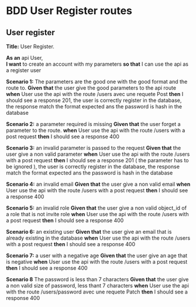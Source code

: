 # BDD User Register routes

## User register

**Title:** User Register.  

**As an** api User,  
**I want** to create an account with my parameters
**so that** I can use the api as a register user

**Scenario 1:** The parameters are the good one with the good format and the route to.
**Given that** the user give the good parameters to the api route
**when** User use the api with the route /users avec une requete Post
**then** I should see a response 201, the user is correctly register in the database, the response match the format expected ans the password is hash in the database

**Scenario 2:** a parameter required is missing
**Given that** the user forget a parameter to the route.
**when** User use the api with the route /users with a post request
**then** I should see a response 400

**Scenario 3:** an invalid parameter is passed to the request
**Given that** the user give a non valid parameter
**when** User use the api with the route /users with a post request
**then** I should see a response 201 ( the parameter has to be ignored ), the user is correctly register in the database, the response match the format expected ans the password is hash in the database

**Scenario 4:** an invalid email
**Given that** the user give a non valid email
**when** User use the api with the route /users with a post request
**then** I should see a response 400

**Scenario 5:** an invalid role
**Given that** the user give a non valid object_id of a role that is not invite role
**when** User use the api with the route /users with a post request
**then** I should see a response 400

**Scenario 6:** an existing user 
**Given that** the user give an email that is already existing in the database
**when** User use the api with the route /users with a post request
**then** I should see a response 400

**Scenario 7:** a user with a negative age 
**Given that** the user give an age that is negative
**when** User use the api with the route /users with a post request
**then** I should see a response 400

**Scenario 8** The password is less than 7 characters
**Given that** the user give a non valid size of password, less thant 7 characters
**when** User use the api with the route /users/password avec une requete Patch
**then** I should see a response 400